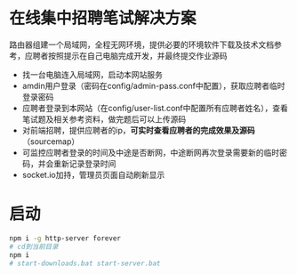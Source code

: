 # 在线集中招聘笔试解决方案
路由器组建一个局域网，全程无网环境，提供必要的环境软件下载及技术文档参考，应聘者按照提示在自己电脑完成开发，并最终提交作业源码

- 找一台电脑连入局域网，启动本网站服务
- amdin用户登录（密码在config/admin-pass.conf中配置），获取应聘者临时登录密码
- 应聘者登录到本网站（在config/user-list.conf中配置所有应聘者姓名），查看笔试题及相关参考资料，做完题后可以上传源码
- 对前端招聘，提供应聘者的ip，**可实时查看应聘者的完成效果及源码**（sourcemap）
- 可监控应聘者登录的时间及中途是否断网，中途断网再次登录需要新的临时密码，并会重新记录登录时间
- socket.io加持，管理员页面自动刷新显示

# 启动
```bash
npm i -g http-server forever
# cd到当前目录
npm i
# start-downloads.bat start-server.bat
```